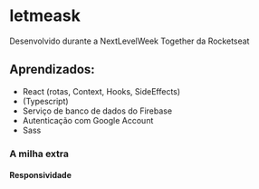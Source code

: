 # letmeask
Desenvolvido durante a NextLevelWeek Together da Rocketseat 

## Aprendizados: 
- React (rotas, Context, Hooks, SideEffects)
- (Typescript)
- Serviço de banco de dados do Firebase
- Autenticação com Google Account
- Sass

### A milha extra 
#### Responsividade
